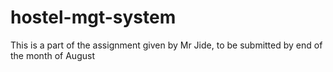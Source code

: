 # hostel-mgt-system
This is a part of the assignment given by Mr Jide, to be submitted by end of the month of August
